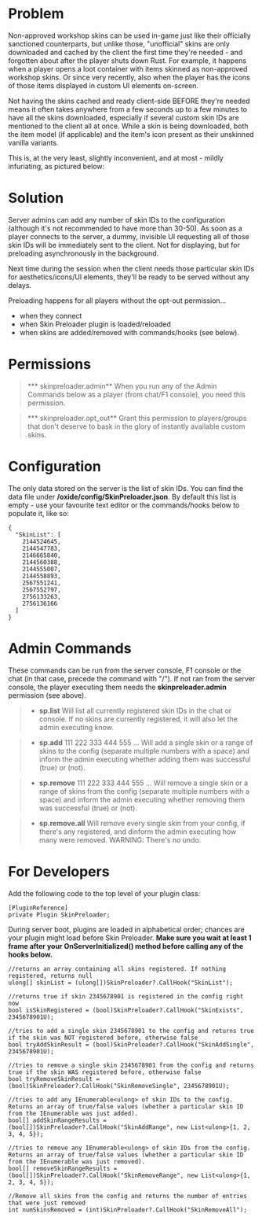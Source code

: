 # Problem
Non-approved workshop skins can be used in-game just like their officially sanctioned counterparts, but unlike those, "unofficial" skins are only downloaded and cached by the client the first time they're needed - and forgotten about after the player shuts down Rust. For example, it happens when a player opens a loot container with items skinned as non-approved workshop skins. Or since very recently, also when the player has the icons of those items displayed in custom UI elements on-screen.

Not having the skins cached and ready client-side BEFORE they're needed means it often takes anywhere from a few seconds up to a few minutes to have all the skins downloaded, especially if several custom skin IDs are mentioned to the client all at once. While a skin is being downloaded, both the item model (if applicable) and the item's icon present as their unskinned vanilla variants.

This is, at the very least, slightly inconvenient, and at most - mildly infuriating, as pictured below:

# Solution
Server admins can add any number of skin IDs to the configuration (although it's not recommended to have more than 30-50).  As soon as a player connects to the server, a dummy, invisible UI requesting all of those skin IDs will be immediately sent to the client. Not for displaying, but for preloading asynchronously in the background.

Next time during the session when the client needs those particular skin IDs for aesthetics/icons/UI elements, they'll be ready to be served without any delays.

Preloading happens for all players without the opt-out permission...
* when they connect
* when Skin Preloader plugin is loaded/reloaded
* when skins are added/removed with commands/hooks (see below).

# Permissions
> *** skinpreloader.admin**
> When you run any of the Admin Commands below as a player (from chat/F1 console), you need this permission.

> *** skinpreloader.opt_out**
> Grant this permission to players/groups that don't deserve to bask in the glory of instantly available custom skins.

# Configuration
The only data stored on the server is the list of skin IDs. You can find the data file under **/oxide/config/SkinPreloader.json**. By default this list is empty - use your favourite text editor or the commands/hooks below to populate it, like so:

    {
      "SkinList": [
        2144524645,
        2144547783,
        2146665840,
        2144560388,
        2144555007,
        2144558893,
        2567551241,
        2567552797,
        2756133263,
        2756136166
      ]
    }

# Admin Commands
These commands can be run from the server console, F1 console or the chat (in that case, precede the command with "/"). If not ran from the server console, the player executing them needs the **skinpreloader.admin** permission (see above).

> * **sp.list**
> Will list all currently registered skin IDs in the chat or console. If no skins are currently registered, it will also let the admin executing know.

> * **sp.add** 111 222 333 444 555 ...
> Will add a single skin or a range of skins to the config (separate multiple numbers with a space) and inform the admin executing whether adding them was successful (true) or (not).

> * **sp.remove** 111 222 333 444 555 ...
> Will remove a single skin or a range of skins from the config (separate multiple numbers with a space) and inform the admin executing whether removing them was successful (true) or (not).

> * **sp.remove.all**
> Will remove every single skin from your config, if there's any registered, and dinform the admin executing how many were removed. WARNING: There's no undo.

# For Developers
Add the following code to the top level of your plugin class:

    [PluginReference]
    private Plugin SkinPreloader;

During server boot, plugins are loaded in alphabetical order; chances are your plugin might load before Skin Preloader. **Make sure you wait at least 1 frame after your OnServerInitialized() method before calling any of the hooks below.**

    //returns an array containing all skins registered. If nothing registered, returns null
    ulong[] skinList = (ulong[])SkinPreloader?.CallHook("SkinList");
    
    //returns true if skin 2345678901 is registered in the config right now
    bool isSkinRegistered = (bool)SkinPreloader?.CallHook("SkinExists", 2345678901U);
    
    //tries to add a single skin 2345678901 to the config and returns true if the skin was NOT registered before, otherwise false
    bool tryAddSkinResult = (bool)SkinPreloader?.CallHook("SkinAddSingle", 2345678901U);
     
    //tries to remove a single skin 2345678901 from the config and returns true if the skin WAS registered before, otherwise false
    bool tryRemoveSkinResult = (bool)SkinPreloader?.CallHook("SkinRemoveSingle", 2345678901U);
    
    //tries to add any IEnumerable<ulong> of skin IDs to the config. Returns an array of true/false values (whether a particular skin ID from the IEnumerable was just added). 
    bool[] addSkinRangeResults = (bool[])SkinPreloader?.CallHook("SkinAddRange", new List<ulong>{1, 2, 3, 4, 5});
    
    //tries to remove any IEnumerable<ulong> of skin IDs from the config. Returns an array of true/false values (whether a particular skin ID from the IEnumerable was just removed). 
    bool[] removeSkinRangeResults = (bool[])SkinPreloader?.CallHook("SkinRemoveRange", new List<ulong>{1, 2, 3, 4, 5});
    
    //Remove all skins from the config and returns the number of entries that were just removed
    int numSkinsRemoved = (int)SkinPreloader?.CallHook("SkinRemoveAll"); 